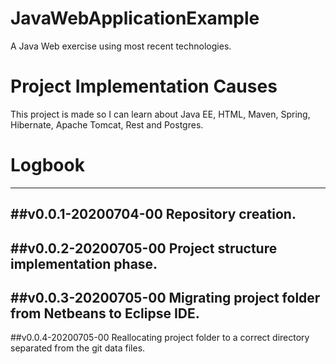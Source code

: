 # JavaWebApplicationExample
 A Java Web exercise using most recent technologies.

# Project Implementation Causes

 This project is made so I can learn about Java EE,
 HTML, Maven, Spring, Hibernate, Apache Tomcat, Rest
 and Postgres.

 
# Logbook

-----------------------------------------------------
##v0.0.1-20200704-00
 Repository creation.
-----------------------------------------------------
##v0.0.2-20200705-00
 Project structure implementation phase.
-----------------------------------------------------
##v0.0.3-20200705-00
 Migrating project folder from Netbeans to Eclipse IDE.
 -----------------------------------------------------
##v0.0.4-20200705-00
 Reallocating project folder to a correct directory
 separated from the git data files.
